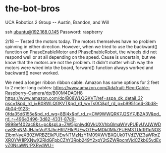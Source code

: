 # the-bot-bros
UCA Robotics 2 Group -- Austin, Brandon, and Will

ssh ubuntu@192.168.0.145
Password: raspberry

2/18 -- Tested the motors today. The motors themselves have no problem spinning in either direction.
However, when we tried to use the backward() function on PhaseEnableMotor and PhaseEnableRobot,
the wheels did not respond well or at all depending on the speed. Cause is uncertain, but we know that
the motors are not the problem. It didn't matter which way the motors were wired into the board, forward()
function always worked and backward() never worked.

We need a longer ribbon ribbon cable. Amazon has some options for 2 feet to 2 meter long cables:
https://www.amazon.com/Adafruit-Flex-Cable-Raspberry-Camera/dp/B00M4DAQH8
https://www.amazon.com/dp/B08WLQGKVT/ref=sspa_dk_detail_3?psc=1&pd_rd_i=B08WLQGKVT&pd_rd_w=Ts0Cj&pf_rd_p=b9951ce4-3bd8-4b04-9123-0fda35d6155e&pd_rd_wg=8Bl4x&pf_rd_r=CW9WWQRK7J2SY7JB2A3V&pd_rd_r=496e3496-3d82-4331-87d9-9898ef402ac8&s=pc&spLa=ZW5jcnlwdGVkUXVhbGlmaWVyPUEyUVJWWDcwSEpNMjJHJmVuY3J5cHRlZElkPUEwOTEwMDk0MkZFUEM3TUo1R1pNOSZlbmNyeXB0ZWRBZElkPUEwNTMzNzY1M09XWVBXQUk0TVdZViZ3aWRnZXROYW1lPXNwX2RldGFpbCZhY3Rpb249Y2xpY2tSZWRpcmVjdCZkb05vdExvZ0NsaWNrPXRydWU=
